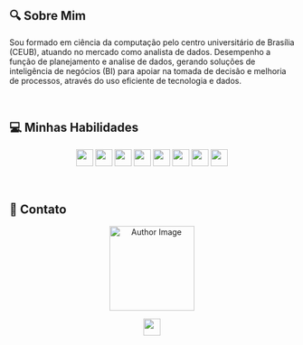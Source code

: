 <!-- <img width="100%" src="./github-header-image.png" alt="my banner"> -->
## 🔍 Sobre Mim

<p>Sou formado em ciência da computação pelo centro universitário de Brasília (CEUB), atuando no mercado como analista de dados.
Desempenho a função de planejamento e analise de dados, gerando soluções de inteligência de negócios (BI) para apoiar na tomada de decisão e melhoria de processos, através do uso eficiente de tecnologia e dados.</p>

&#xa0;

## 💻 Minhas Habilidades

<div align="center">
  <img src="https://img.shields.io/badge/javascript-%23323330.svg?style=for-the-badge&logo=javascript&logoColor=%23F7DF1E" style="margin-bottom: 4px;" height="30px">
  <img src="https://img.shields.io/badge/html5-%23E34F26.svg?style=for-the-badge&logo=html5&logoColor=white" style="margin-bottom: 4px;" height="30px">
  <img src="https://img.shields.io/badge/css3-%231572B6.svg?style=for-the-badge&logo=css3&logoColor=white" style="margin-bottom: 4px;" height="30px">
  <img src="https://img.shields.io/badge/git-%23F05033.svg?style=for-the-badge&logo=git&logoColor=white" style="margin-bottom: 4px;" height="30px">
  <img src="https://img.shields.io/badge/Python-14354C?style=for-the-badge&logo=python&logoColor=white" style="margin-bottom: 4px;" height="30px">
  <img src="https://img.shields.io/badge/mysql-%2300f.svg?style=for-the-badge&logo=mysql&logoColor=white" style="margin-bottom: 4px;" height="30px">
  <img src="https://img.shields.io/badge/Linux-FCC624?style=for-the-badge&logo=linux&logoColor=black" style="margin-bottom: 4px;" height="30px">
  <img src="https://img.shields.io/badge/Windows-0078D6?style=for-the-badge&logo=windows&logoColor=white" style="margin-bottom: 4px;" height="30px">
</div>

&#xa0;

<!-- ## 📊 Github Status

<div align="center">
  <img width="50%" src="https://github-readme-stats.vercel.app/api?username=Flavio-Nassim-Bittar-Filho&show_icons=true&theme=dark&include_all_commits=true&count_private=true"/>
  <img width="38%" src="https://github-readme-stats.vercel.app/api/top-langs/?username=Flavio-Nassim-Bittar-Filho&layout=compact&langs_count=7&theme=dark"/>
</div> -->
  
## 👥 Contato

<div align="center">
  <a href="https://github.com/Flavio-Nassim-Bittar-Filho">
    <img src="https://avatars.githubusercontent.com/u/111374208?v=4" width="150px" alt="Author Image">
  </a>

<a href="https://www.linkedin.com/in/flavionassimbittarfilho"><img src="https://img.shields.io/badge/-Flávio%20Nassim%20Bittar%20Filho-blue?style=flat-square&logo=Linkedin&logoColor=white&link=https://www.linkedin.com/in/fl%C3%A1vio-nassim-bittar-filho/" style="margin-bottom: 4px;" height="30px" target="_blank"></a>

</div>
